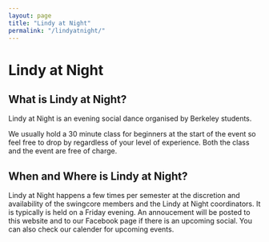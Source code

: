 ```yaml
---
layout: page
title: "Lindy at Night"
permalink: "/lindyatnight/"
---
```



# Lindy at Night

## What is Lindy at Night?

Lindy at Night is an evening social dance organised by Berkeley students.


We usually hold a 30 minute class for beginners at the start of the event so feel free to drop by regardless of your level of experience. Both the class and the event are free of charge.

## When and Where is Lindy at Night?

Lindy at Night happens a few times per semester at the discretion and availability of the swingcore members and the Lindy at Night coordinators. It is typically is held on a Friday evening. An annoucement will be posted to this website and to our Facebook page if there is an upcoming social. You can also check our calender for upcoming events.
